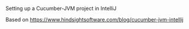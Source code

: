 Setting up a Cucumber-JVM project in IntelliJ

Based on https://www.hindsightsoftware.com/blog/cucumber-jvm-intellij